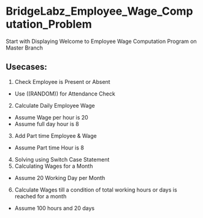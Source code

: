 # BridgeLabz_Employee_Wage_Computation_Problem
Start with Displaying Welcome to Employee Wage Computation Program on Master Branch
## Usecases:
1. Check Employee is Present or Absent
  - Use ((RANDOM)) for Attendance Check
2. Calculate Daily Employee Wage
  - Assume Wage per hour is 20
  - Assume full day hour is 8
3. Add Part time Employee & Wage
  - Assume Part time Hour is 8
4. Solving using Switch Case Statement
5. Calculating Wages for a Month
  - Assume 20 Working Day per Month
6. Calculate Wages till a condition of total working hours or days is reached for a month 
  - Assume 100 hours and 20 days
